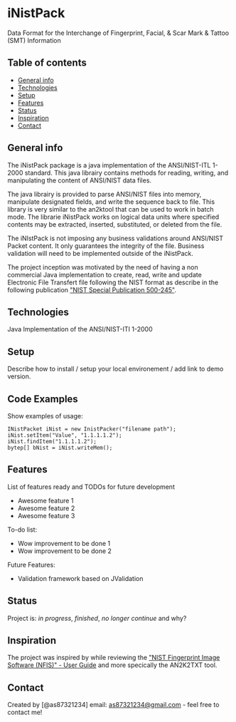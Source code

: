 # iNistPack

Data Format for the Interchange of Fingerprint, Facial, &amp; Scar Mark &amp; Tattoo (SMT) Information

## Table of contents
* [General info](#general-info)
* [Technologies](#technologies)
* [Setup](#setup)
* [Features](#features)
* [Status](#status)
* [Inspiration](#inspiration)
* [Contact](#contact)

## General info

The iNistPack package is a java implementation of the ANSI/NIST-ITL 1-2000 standard. This java librairy contains methods  for reading, writing, and manipulating the content of ANSI/NIST data files. 

The java librairy is provided to parse ANSI/NIST files into memory, manipulate designated fields, and write the sequence back to file. This library is very similar to the an2ktool that can be used to work in batch mode. The librarie iNistPack works on logical data units where specified contents may be extracted, inserted, substituted, or deleted from the file.

The iNIstPack is not imposing any business validations around ANSI/NIST Packet content. It only guarantees the integrity of the file. Business validation will need to be implemented outside of the iNistPack.

The project inception was motivated by the need of having a non commercial Java implementation to create, read, write and update Electronic File Transfert file following the NIST format as describe in the following publication ["NIST Special Publication 500-245"](https://www.nist.gov/system/files/documents/itl/ansi/sp500-245-a16.pdf).

## Technologies
Java Implementation of the ANSI/NIST-ITI 1-2000

## Setup
Describe how to install / setup your local environement / add link to demo version.

## Code Examples
Show examples of usage:

```
INistPacket iNist = new InistPacker("filename path");
iNist.setItem("Value", "1.1.1.1.2");
iNist.findItem("1.1.1.1.2");
bytep[] bNist = iNist.writeMem();
```

## Features
List of features ready and TODOs for future development
* Awesome feature 1
* Awesome feature 2
* Awesome feature 3

To-do list:
* Wow improvement to be done 1
* Wow improvement to be done 2

Future Features:

* Validation framework based on JValidation

## Status
Project is: _in progress_, _finished_, _no longer continue_ and why?

## Inspiration
The project was inspired by while reviewing the ["NIST Fingerprint Image Software (NFIS)" - User Guide](https://www.govinfo.gov/content/pkg/GOVPUB-C13-207080ee482017f6266cfac32d4efd16/pdf/GOVPUB-C13-207080ee482017f6266cfac32d4efd16.pdf) and more specically the AN2K2TXT tool.

## Contact
Created by [@as87321234]  email: as87321234@gmail.com  - feel free to contact me!

